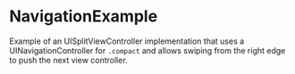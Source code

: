 # NavigationExample

Example of an UISplitViewController implementation that uses a UINavigationController for `.compact` and allows swiping from the right edge to push the next view controller.
